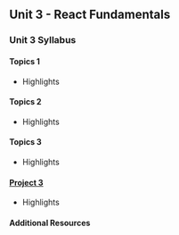 ## Unit 3 - React Fundamentals

### Unit 3 Syllabus

#### Topics 1
- Highlights
  
#### Topics 2
- Highlights
  
#### Topics 3
- Highlights

#### [Project 3]()
- Highlights
#### Additional Resources

